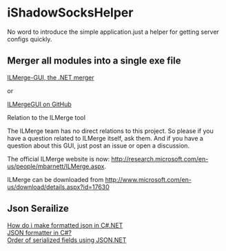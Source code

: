 
# iShadowSocksHelper
No word to introduce the simple application.just a helper for getting server configs quickly.

## Merger all modules into a single exe file

[ILMerge-GUI, the .NET merger](https://ilmergegui.codeplex.com/)  

or 

[ILMergeGUI on GitHub](https://github.com/jpdillingham/ILMergeGUI)

Relation to the ILMerge tool

The ILMerge team has no direct relations to this project. So please if you have a question related to ILMerge itself, ask them. And if you have a question about this GUI, just post an issue or open a discussion. 

The official ILMerge website is now:  http://research.microsoft.com/en-us/people/mbarnett/ILMerge.aspx.

ILMerge can be downloaded from http://www.microsoft.com/en-us/download/details.aspx?id=17630


## Json Serailize
[How do i make formatted json in C#.NET](http://stackoverflow.com/a/21407175)  
[JSON formatter in C#?](https://stackoverflow.com/questions/4580397/json-formatter-in-c)   
[Order of serialized fields using JSON.NET](https://stackoverflow.com/questions/3330989/order-of-serialized-fields-using-json-net)    
